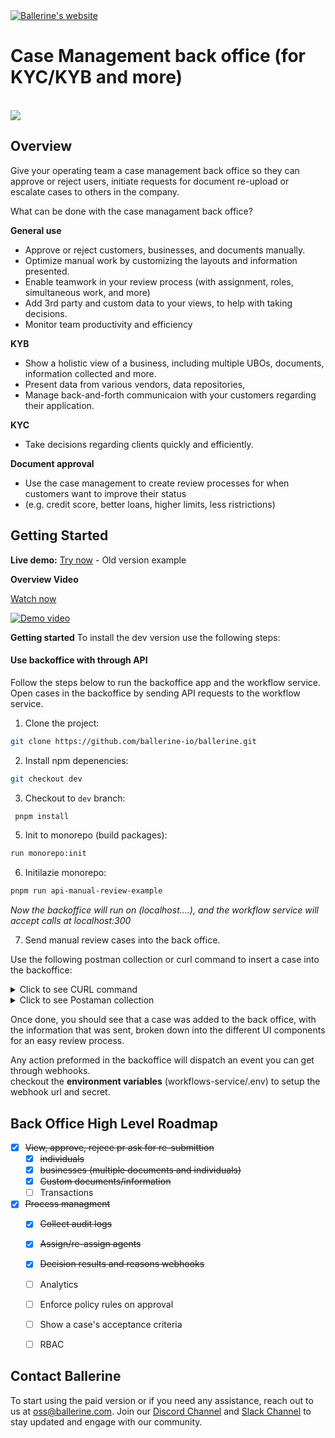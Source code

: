 

<div>

<a href="https://ballerine.com" title="Ballerine - Open-source Infrastructure for Identity and Risk management.">
    <img src="https://uploads-ssl.webflow.com/62a3bad46800eb4715b2faf1/646372b198f456345c69339c_logo%20github.png" alt="Ballerine's website">
</a>


# Case Management back office (for KYC/KYB and more)


<br/>

<img src="https://uploads-ssl.webflow.com/62a3bad46800eb4715b2faf1/646b8e8f87ac3f34a4880623_back%20office%20image.png">

## Overview

Give your operating team a case management back office so they can approve or reject users, initiate requests for document re-upload or escalate cases to others in the company.

What can be done with the case managament back office?

**General use**
* Approve or reject customers, businesses, and documents manually.
* Optimize manual work by customizing the layouts and information presented.
* Enable teamwork in your review process (with assignment, roles, simultaneous work, and more)
* Add 3rd party and custom data to your views, to help with taking decisions.
* Monitor team productivity and efficiency

**KYB**
* Show a holistic view of a business, including multiple UBOs, documents, information collected and more.
* Present data from various vendors, data repositories,
* Manage back-and-forth communicaion with your customers regarding their application.

**KYC**

* Take decisions regarding clients quickly and efficiently. 

**Document approval**

* Use the case management to create review processes for when customers want to improve their status
* (e.g. credit score, better loans, higher limits, less ristrictions)








## Getting Started

**Live demo:**
<a href="https://www.backoffice-demo.ballerine.app/" target="_blank">Try now</a> - Old version example

**Overview Video**

<a href="https://youtu.be/xYQCIGuvhZU" target="_blank">Watch now</a>

<a href="https://youtu.be/xYQCIGuvhZU" title="Ballerine Demo">
    <img src="https://uploads-ssl.webflow.com/62a3bad46800eb4715b2faf1/646b8910a0b4433ebe079285_back%20office%20vid%20thumbnail.png" alt="Demo video">
</a>

**Getting started**
To install the dev version use the following steps: 

#### Use backoffice with through API

Follow the steps below to run the backoffice app and the workflow service.
Open cases in the backoffice by sending API requests to the workflow service. 

   1. Clone the project:  
   ```sh
   git clone https://github.com/ballerine-io/ballerine.git
   ```
   2. Install npm depenencies: 
   ```sh
   git checkout dev
   ```
   3.  Checkout to `dev` branch:  
  ```sh
   pnpm install
   ```
   5. Init to monorepo (build packages): 
   ```sh
   run monorepo:init
   ```
   6. Initilazie monorepo: 
   ```sh
   pnpm run api-manual-review-example
   ```
 _Now the backoffice will run on (localhost....), and the workflow service will accept calls at localhost:300_

7. Send manual review cases into the back office.

Use the following postman collection or curl command to insert a case into the backoffice:

<details>
<summary>Click to see CURL command</summary>

```sh
curl --location 'http://localhost:3000/api/v1/external/workflows/run' \
--header 'Content-Type: application/json' \
--header 'Authorization: Bearer secret' \
--data-raw '{
    "workflowId": "risk-score-improvement-dev",
    "context": {
        "entity": {
            "id": "fido-user-id1111111",
            "data": {
                "companyName": "McClure Inc",
                "registrationNumber": "2d92b229-626b-4f99-9a9b-2191e974e2b9",
                "legalForm": "and Sons",
                "countryOfIncorporation": "Heard Island and McDonald Islands",
                "dateOfIncorporation": "2016-04-09T03:16:42.496Z",
                "address": "7533 Lilyan Springs",
                "phoneNumber": "+7169584993",
                "email": "Macie18@yahoo.com",
                "website": "https:\/\/oily-testing.biz",
                "industry": "embrace bleeding-edge partnerships",
                "taxIdentificationNumber": "1731576041",
                "vatNumber": "VAT87025707",
                "numberOfEmployees": 453,
                "businessPurpose": "Networked transitional approach"
            },
            "type": "business"
        },
        "documents": [
            {
                "type": "drivers_license",
                "pages": [
                    {
                        "uri": "https://backoffice-demo.ballerine.app/images/mock-documents/set_1_doc_front.png",
                        "data": "",
                        "type": "jpg",
                        "metadata": {
                            "side": "front",
                            "pageNumber": "1"
                        },
                        "provider": "http"
                    },
                    {
                        "uri": "https://backoffice-demo.ballerine.app/images/mock-documents/set_1_doc_back.png",
                        "data": "",
                        "type": "jpg",
                        "metadata": {
                            "side": "back",
                            "pageNumber": "2"
                        },
                        "provider": "http"
                    }
                ],
                "issuer": {
                    "city": "Brockside",
                    "name": "Government",
                    "type": "government",
                    "country": "CA",
                    "additionalDetails": {}
                },
                "version": 1,
                "category": "identification",
                "properties": {
                    "docNumber": "1234",
                    "userAddress": "Turkey, buhgdawe"
                },
                "issuingVersion": 1
            },
            {
                "type": "certificate_of_incorporation",
                "pages": [
                    {
                        "uri": "https://upload.wikimedia.org/wikipedia/commons/thumb/3/3e/Certificate_of_incorporation.png/388px-Certificate_of_incorporation.png?20110630185120",
                        "data": "",
                        "type": "jpg",
                        "metadata": {
                            "side": "front",
                            "pageNumber": "1"
                        },
                        "provider": "http",
                        "ballerineFileId": "clhz0lhzd0006ru5ab3p0uf67"
                    }
                ],
                "issuer": {
                    "city": "Brockside",
                    "name": "Government",
                    "type": "government",
                    "country": "TH",
                    "additionalDetails": {}
                },
                "version": 1,
                "category": "regestration",
                "properties": {
                    "website": "https://ballerine.com",
                    "docNumber": "1234",
                    "userAddress": "Turkey, buhgdawe"
                },
                "issuingVersion": 1
            }
        ]
    }
}'

```

</details>
<details>
<summary>Click to see Postaman collection</summary>

```sh
{
	"info": {
		"_postman_id": "3bf729f5-7771-41c0-b809-b4415ad8e95f",
		"name": "Ballerine - Local",
		"schema": "https://schema.getpostman.com/json/collection/v2.1.0/collection.json"
	},
	"item": [
		{
			"name": "http://localhost:3000/api/v1/external/workflows/run",
			"request": {
				"auth": {
					"type": "bearer",
					"bearer": [
						{
							"key": "token",
							"value": "secret",
							"type": "string"
						}
					]
				},
				"method": "POST",
				"header": [],
				"body": {
					"mode": "raw",
					"raw": "{\n    \"workflowId\": \"risk-score-improvement-dev\",\n    \"context\": {\n        \"entity\": {\n            \"id\": \"fido-user-id1111\",\n            \"data\": {\n                \"companyName\": \"McClure Inc\",\n                \"registrationNumber\": \"2d92b229-626b-4f99-9a9b-2191e974e2b9\",\n                \"legalForm\": \"and Sons\",\n                \"countryOfIncorporation\": \"Heard Island and McDonald Islands\",\n                \"dateOfIncorporation\": \"2016-04-09T03:16:42.496Z\",\n                \"address\": \"7533 Lilyan Springs\",\n                \"phoneNumber\": \"+7169584993\",\n                \"email\": \"Macie18@yahoo.com\",\n                \"website\": \"https:\\/\\/oily-testing.biz\",\n                \"industry\": \"embrace bleeding-edge partnerships\",\n                \"taxIdentificationNumber\": \"1731576041\",\n                \"vatNumber\": \"VAT87025707\",\n                \"numberOfEmployees\": 453,\n                \"businessPurpose\": \"Networked transitional approach\"\n            },\n            \"type\": \"business\"\n        },\n        \"documents\": [\n            {\n                \"type\": \"drivers_license\",\n                \"pages\": [\n                    {\n                        \"uri\": \"https://backoffice-demo.ballerine.app/images/mock-documents/set_1_doc_front.png\",\n                        \"data\": \"\",\n                        \"type\": \"jpg\",\n                        \"metadata\": {\n                            \"side\": \"front\",\n                            \"pageNumber\": \"1\"\n                        },\n                        \"provider\": \"http\",\n                        \"ballerineFileId\": \"clhz0lhy60004ru5ajduq32s2\"\n                    },\n                    {\n                        \"uri\": \"https://backoffice-demo.ballerine.app/images/mock-documents/set_1_doc_back.png\",\n                        \"data\": \"\",\n                        \"type\": \"jpg\",\n                        \"metadata\": {\n                            \"side\": \"back\",\n                            \"pageNumber\": \"2\"\n                        },\n                        \"provider\": \"http\",\n                        \"ballerineFileId\": \"clhz0lhxy0002ru5a53674d7b\"\n                    }\n                ],\n                \"issuer\": {\n                    \"city\": \"Brockside\",\n                    \"name\": \"Government\",\n                    \"type\": \"government\",\n                    \"country\": \"CA\",\n                    \"additionalDetails\": {}\n                },\n                \"version\": 1,\n                \"category\": \"identification\",\n                \"properties\": {\n                    \"docNumber\": \"1234\",\n                    \"userAddress\": \"Turkey, buhgdawe\"\n                },\n                \"issuingVersion\": 1\n            },\n            {\n                \"type\": \"certificate_of_incorporation\",\n                \"pages\": [\n                    {\n                        \"uri\": \"https://upload.wikimedia.org/wikipedia/commons/thumb/3/3e/Certificate_of_incorporation.png/388px-Certificate_of_incorporation.png?20110630185120\",\n                        \"data\": \"\",\n                        \"type\": \"jpg\",\n                        \"metadata\": {\n                            \"side\": \"front\",\n                            \"pageNumber\": \"1\"\n                        },\n                        \"provider\": \"http\",\n                        \"ballerineFileId\": \"clhz0lhzd0006ru5ab3p0uf67\"\n                    }\n                ],\n                \"issuer\": {\n                    \"city\": \"Brockside\",\n                    \"name\": \"Government\",\n                    \"type\": \"government\",\n                    \"country\": \"TH\",\n                    \"additionalDetails\": {}\n                },\n                \"version\": 1,\n                \"category\": \"regestration\",\n                \"properties\": {\n                    \"website\": \"https://ballerine.com\",\n                    \"docNumber\": \"1234\",\n                    \"userAddress\": \"Turkey, buhgdawe\"\n                },\n                \"issuingVersion\": 1\n            }\n        ]\n    }\n}",
					"options": {
						"raw": {
							"language": "json"
						}
					}
				},
				"url": {
					"raw": "http://localhost:3000/api/v1/external/workflows/run",
					"protocol": "http",
					"host": [
						"localhost"
					],
					"port": "3000",
					"path": [
						"api",
						"v1",
						"external",
						"workflows",
						"run"
					]
				}
			},
			"response": []
		}
	]
}

```

</details>

Once done, you should see that a case was added to the back office, with the information that was sent, broken down into the different UI components for an easy review process.

Any action preformed in the backoffice will dispatch an event you can get through webhooks.  
checkout the  **environment variables** (workflows-service/.env) to setup the webhook url and secret.

## Back Office High Level Roadmap

- [x] ~~View, approve, rejece pr ask for re-submittion~~
	- [x] ~~individuals~~
	- [x] ~~businesses (multiple documents and individuals)~~
	- [x] ~~Custom documents/information~~
	- [ ] Transactions
- [x] ~~Process managment~~
	- [x] ~~Collect audit logs~~
	- [x] ~~Assign/re-assign agents~~
	- [x] ~~Decision results and reasons webhooks~~
	- [ ] Analytics
	- [ ] Enforce policy rules on approval
	- [ ] Show a case's acceptance criteria
	- [ ] RBAC
	

## Contact Ballerine

To start using the paid version or if you need any assistance, reach out to us at oss@ballerine.com. Join our [Discord Channel](discord-link) and [Slack Channel](https://join.slack.com/t/ballerine-oss/shared_invite/zt-1iu6otkok-OqBF3TrcpUmFd9oUjNs2iw) to stay updated and engage with our community.
